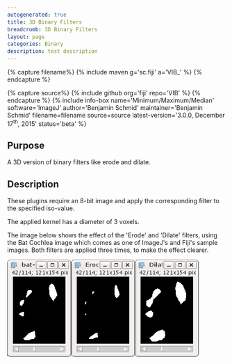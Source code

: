 ```yaml
---
autogenerated: true
title: 3D Binary Filters
breadcrumb: 3D Binary Filters
layout: page
categories: Binary
description: test description
---
```



{% capture filename%}
{% include maven g='sc.fiji' a='VIB\_' %}
{% endcapture %}

{% capture source%}
{% include github org='fiji' repo='VIB' %}
{% endcapture %}
{% include info-box name='Minimum/Maximum/Median' software='ImageJ' author='Benjamin Schmid' maintainer='Benjamin Schmid' filename=filename source=source latest-version='3.0.0, December 17<sup>th</sup>, 2015' status='beta' %}

Purpose
-------

A 3D version of binary filters like erode and dilate.

Description
-----------

These plugins require an 8-bit image and apply the corresponding filter to the specified iso-value.

The applied kernel has a diameter of 3 voxels.

The image below shows the effect of the 'Erode' and 'Dilate' filters, using the Bat Cochlea image which comes as one of ImageJ's and Fiji's sample images. Both filters are applied three times, to make the effect clearer.

![](/media/ErodeDilate.png "ErodeDilate.png")


